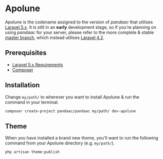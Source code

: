 # Apolune
Apolune is the codename assigned to the version of _pandaac_ that utilises [Laravel 5.x](http://laravel.com/docs/5.0/). It is still in an **early** development stage, so if you're planning on using _pandaac_ for your server, please refer to the more complete & stable [master branch](https://github.com/pandaac/pandaac), which instead utilises [Laravel 4.2](http://laravel.com/docs/4.2/).

## Prerequisites
* [Laravel 5.x Requirements](http://laravel.com/docs/5.0/installation#server-requirements)
* [Composer](https://getcomposer.org/)

## Installation
Change `my/path/` to wherever you want to install Apolune & run the command in your terminal.

```bash
composer create-project pandaac/pandaac my/path/ dev-apolune
```

## Theme
When you have installed a brand new theme, you'll want to run the following command from your Apolune directory (e.g. `my/path/`).

```bash
php artisan theme:publish
```
